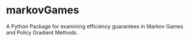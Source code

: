 # markovGames
A Python Package for examining efficiency guarantees in Markov Games and Policy Gradient Methods.

